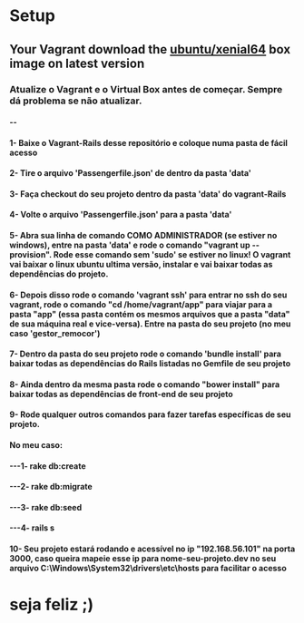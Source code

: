 # Setup


## Your Vagrant download the [ubuntu/xenial64](https://atlas.hashicorp.com/ubuntu/boxes/xenial64) box image on latest version

### Atualize o Vagrant e o Virtual Box antes de começar. Sempre dá problema se não atualizar. 

#### --

#### 1- Baixe  o Vagrant-Rails desse repositório e coloque numa pasta de fácil acesso

#### 2- Tire o arquivo 'Passengerfile.json' de dentro da pasta 'data'

#### 3- Faça checkout do seu projeto dentro da pasta 'data' do vagrant-Rails

#### 4- Volte o arquivo 'Passengerfile.json' para a pasta 'data' 

#### 5- Abra sua linha de comando COMO ADMINISTRADOR (se estiver no windows), entre na pasta 'data' e rode o comando "vagrant up --provision". Rode esse comando sem 'sudo' se estiver no linux! O vagrant vai baixar o linux ubuntu ultima versão, instalar e vai baixar todas as dependências do projeto.

#### 6- Depois disso rode o comando 'vagrant ssh' para entrar no ssh do seu vagrant, rode o comando "cd /home/vagrant/app" para viajar para a pasta "app" (essa pasta contém os mesmos arquivos que a pasta "data" de sua máquina real e vice-versa). Entre na pasta do seu projeto (no meu caso 'gestor_remocor')

#### 7- Dentro da pasta do seu projeto rode o comando 'bundle install' para baixar todas as dependências do Rails listadas no Gemfile de seu projeto

#### 8- Ainda dentro da mesma pasta rode o comando "bower install" para baixar todas as dependências de front-end de seu projeto

#### 9- Rode qualquer outros comandos para fazer tarefas específicas de seu projeto. 
#### No meu caso:
#### ---1- rake db:create
#### ---2- rake db:migrate
#### ---3- rake db:seed
#### ---4- rails s

#### 10- Seu projeto estará rodando e acessível no ip "192.168.56.101" na porta 3000, caso queira mapeie esse ip para nome-seu-projeto.dev no seu arquivo C:\Windows\System32\drivers\etc\hosts para facilitar o acesso

# seja feliz ;)

